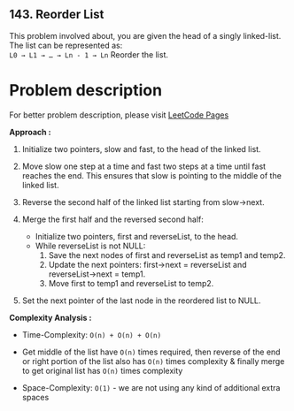 ## 143. Reorder List

This problem involved about, you are given the head of a singly linked-list. The list can be represented as: <br/>
`L0 → L1 → … → Ln - 1 → Ln`
Reorder the list.

# Problem description

For better problem description, please visit [LeetCode Pages](https://leetcode.com/problems/reorder-list/description/)

**Approach :**<br/>

1. Initialize two pointers, slow and fast, to the head of the linked list.

2. Move slow one step at a time and fast two steps at a time until fast reaches the end.
   This ensures that slow is pointing to the middle of the linked list.

3. Reverse the second half of the linked list starting from slow->next.

4. Merge the first half and the reversed second half:
    - Initialize two pointers, first and reverseList, to the head.
    - While reverseList is not NULL:
        1. Save the next nodes of first and reverseList as temp1 and temp2.
        2. Update the next pointers: first->next = reverseList and reverseList->next = temp1.
        3. Move first to temp1 and reverseList to temp2.
5. Set the next pointer of the last node in the reordered list to NULL.

**Complexity Analysis :**<br/>

-   Time-Complexity: `O(n) + O(n) + O(n)`
-   Get middle of the list have `O(n)` times required, then reverse of the end or right portion of the list also has `O(n)` times complexity & finally merge to get original list has `O(n)` times complexity

-   Space-Complexity: `O(1)` - we are not using any kind of additional extra spaces
